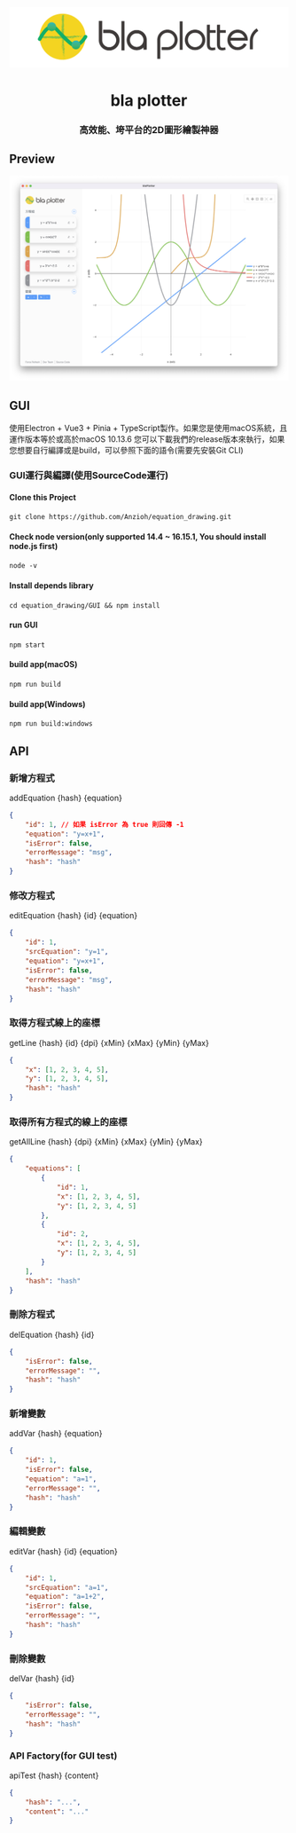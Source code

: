 <img src="./Preview/logo.jpg">

# <center>bla plotter<center>
### <center>高效能、垮平台的2D圖形繪製神器</center>

## Preview
<img src="./Preview/primary_preview.png" alt="">

## GUI
使用Electron + Vue3 + Pinia + TypeScript製作。如果您是使用macOS系統，且運作版本等於或高於macOS 10.13.6
您可以下載我們的release版本來執行，如果您想要自行編譯或是build，可以參照下面的語令(需要先安裝Git CLI)

### GUI運行與編譯(使用SourceCode運行)

#### Clone this Project
```shell
git clone https://github.com/Anzioh/equation_drawing.git
```

#### Check node version(only supported 14.4 ~ 16.15.1, You should install node.js first)
```shell
node -v
```

#### Install depends library
```shell
cd equation_drawing/GUI && npm install
```

#### run GUI
```shell
npm start
```

#### build app(macOS)
```shell
npm run build
```

#### build app(Windows)
```shell
npm run build:windows
```

## API

### 新增方程式

addEquation {hash} {equation}

```json
{
    "id": 1, // 如果 isError 為 true 則回傳 -1
    "equation": "y=x+1",
    "isError": false,
    "errorMessage": "msg",
    "hash": "hash"
}
```

### 修改方程式

editEquation {hash} {id} {equation}

```json
{
    "id": 1,
    "srcEquation": "y=1",
    "equation": "y=x+1",
    "isError": false,
    "errorMessage": "msg",
    "hash": "hash"
}
```

### 取得方程式線上的座標

getLine {hash} {id} {dpi} {xMin} {xMax} {yMin} {yMax}

```json
{
    "x": [1, 2, 3, 4, 5],
    "y": [1, 2, 3, 4, 5],
    "hash": "hash"
}
```

### 取得所有方程式的線上的座標

getAllLine {hash} {dpi} {xMin} {xMax} {yMin} {yMax}

```json
{
    "equations": [
        {
            "id": 1,
            "x": [1, 2, 3, 4, 5],
            "y": [1, 2, 3, 4, 5]
        },
        {
            "id": 2,
            "x": [1, 2, 3, 4, 5],
            "y": [1, 2, 3, 4, 5]
        }
    ],
    "hash": "hash"
}
```

### 刪除方程式

delEquation {hash} {id}

```json
{
    "isError": false,
    "errorMessage": "",
    "hash": "hash"
}
```

### 新增變數

addVar {hash} {equation}

```json
{
    "id": 1,
    "isError": false,
    "equation": "a=1",
    "errorMessage": "",
    "hash": "hash"
}
```

### 編輯變數

editVar {hash} {id} {equation}

```json
{
    "id": 1,
    "srcEquation": "a=1",
    "equation": "a=1+2",
    "isError": false,
    "errorMessage": "",
    "hash": "hash"
}
```

### 刪除變數

delVar {hash} {id}

```json
{
    "isError": false,
    "errorMessage": "",
    "hash": "hash"
}
```

### API Factory(for GUI test)

apiTest {hash} {content}

```json
{
    "hash": "...",
    "content": "..."
}
```
